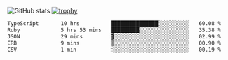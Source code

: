 ![GitHub stats](https://github-readme-stats.vercel.app/api?username=ksk001100&show_icons=true&theme=tokyonight)
[![trophy](https://github-profile-trophy.vercel.app/?username=ksk001100&theme=onedark)](https://github.com/ryo-ma/github-profile-trophy)

<!--START_SECTION:waka-->

```txt
TypeScript       10 hrs          ███████████████░░░░░░░░░░   60.08 %
Ruby             5 hrs 53 mins   █████████░░░░░░░░░░░░░░░░   35.38 %
JSON             29 mins         ▓░░░░░░░░░░░░░░░░░░░░░░░░   02.99 %
ERB              9 mins          ▒░░░░░░░░░░░░░░░░░░░░░░░░   00.90 %
CSV              1 min           ░░░░░░░░░░░░░░░░░░░░░░░░░   00.19 %
```

<!--END_SECTION:waka-->

